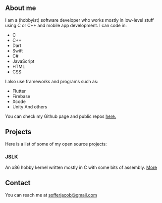 ## About me

I am a (hobbyist) software developer who works mostly in low-level stuff using C or C++ and mobile app development. I can code in:
* C
* C++
* Dart
* Swift
* C#
* JavaScript
* HTML
* CSS

I also use frameworks and programs such as:
* Flutter
* Firebase
* Xcode
* Unity
And others

You can check my Github page and public repos [here.](https://github.com/sofferjacob)

## Projects

Here is a list of some of my open source projects:

### JSLK
An x86 hobby kernel written mostly in C with some bits of assembly.
[More](/jslk.md)


## Contact

You can reach me at [sofferjacob@gmail.com](mailto:sofferjacob@gmail.com)
